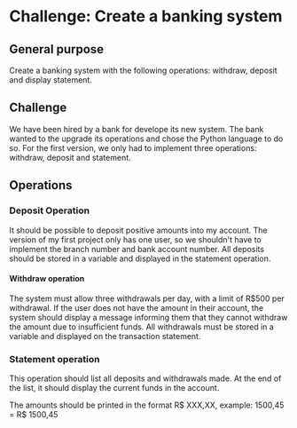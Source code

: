 # Challenge: Create a banking system

## General purpose

Create a banking system with the following operations: withdraw, deposit and display statement.

## Challenge

We have been hired by a bank for develope its new system. The bank wanted to the upgrade its operations and chose the Python language to do so. For the first version, we only had to implement three operations: withdraw, deposit and statement.

## Operations

### Deposit Operation

It should be possible to deposit positive amounts into my account. The version of my first project only has one user, so we shouldn't have to implement the branch number and bank account number. All deposits should be stored in a variable and displayed in the statement operation.

#### Withdraw operation

The system must allow three withdrawals per day, with a limit of R$500 per withdrawal. If the user does not have the amount in their account, the system should display a message informing them that they cannot withdraw the amount due to insufficient funds. All withdrawals must be stored in a variable and displayed on the transaction statement.

### Statement operation

This operation should list all deposits and withdrawals made. At the end of the list, it should display the current funds in the account. 

The amounts should be printed in the format R$ XXX,XX, example: 1500,45 = R$ 1500,45